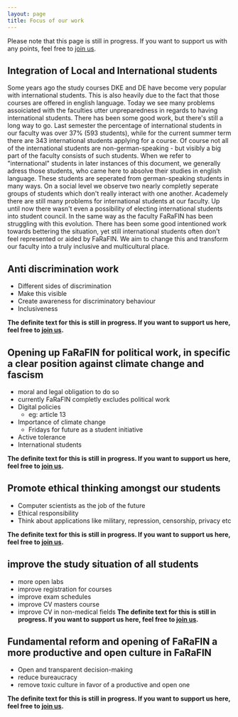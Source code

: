 ```yaml
---
layout: page
title: Focus of our work
---
```


Please note that this page is still in progress. If you want to support us with any points, feel free to [join us](/join-us).

## Integration of Local and International students

Some years ago the study courses DKE and DE have become very popular with international students. This is also heavily due to the fact that those courses are offered in english language.
Today we see many problems assoiciated with the faculties utter unpreparedness in regards to having international students. There has been some good work, but there's still a long way to go.
Last semester the percentage of international students in our faculty was over 37% (593 students), while for the current summer term there are 343 international students applying for a course.
Of course not all of the international students are non-german-speaking - but visibly a big part of the faculty consists of such students. When we refer to "international" students in later instances of this document, we generally adress those students, who came here to absolve their studies in english language.
These students are seperated from german-speaking students in many ways. On a social level we observe two nearly completly seperate groups of students which don't really interact with one another. Academely there are still many problems for international students at our faculty. Up until now there wasn't even a possibility of electing international students into student council.
In the same way as the faculty FaRaFIN has been struggling with this evolution. There has been some good intentioned work towards bettering the situation, yet still international students often don't feel represented or aided by FaRaFIN.
We aim to change this and transform our faculty into a truly inclusive and multicultural place.

## Anti discrimination work

- Different sides of discrimination
- Make this visible
- Create awareness for discriminatory behaviour
- Inclusiveness

**The definite text for this is still in progress. If you want to support us here, feel free to [join us](/join-us).**

## Opening up FaRaFIN for political work, in specific a clear position against climate change and fascism

- moral and legal obligation to do so
- currently FaRaFIN completly excludes political work
- Digital policies
  - eg: article 13
- Importance of climate change
  - Fridays for future as a student initiative
- Active tolerance
- International students

**The definite text for this is still in progress. If you want to support us here, feel free to [join us](/join-us).**

## Promote ethical thinking amongst our students

- Computer scientists as the job of the future
- Ethical responsibility
- Think about applications like military, repression, censorship, privacy etc

**The definite text for this is still in progress. If you want to support us here, feel free to [join us](/join-us).**

## improve the study situation of all students
- more open labs
- improve registration for courses
- improve exam schedules
- improve CV masters course
- improve CV in non-medical fields
**The definite text for this is still in progress. If you want to support us here, feel free to [join us](/join-us).**

## Fundamental reform and opening of FaRaFIN a more productive and open culture in FaRaFIN

- Open and transparent decision-making 
- reduce bureaucracy
- remove toxic culture in favor of a productive and open one

**The definite text for this is still in progress. If you want to support us here, feel free to [join us](/join-us).**
